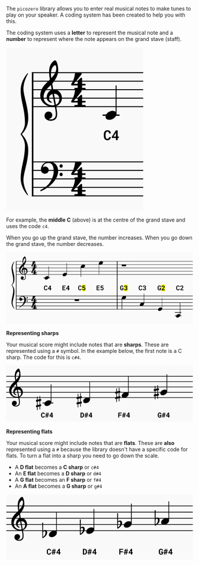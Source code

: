 The `picozero` library allows you to enter real musical notes to make tunes to play on your speaker. A coding system has been created to help you with this. 

The coding system uses a **letter** to represent the musical note and a **number** to represent where the note appears on the grand stave (staff). 

![A musical score with a middle C placed on the grand stave.](images/middle-c.png)

For example, the **middle C** (above) is at the centre of the grand stave and uses the code `c4`.

When you go up the grand stave, the number increases. When you go down the grand stave, the number decreases. 

![A musical score showing the notes going up and down the stave.](images/cdef-cdef.png)

**Representing sharps**

Your musical score might include notes that are **sharps**. These are represented using a `#` symbol. In the example below, the first note is a C sharp. The code for this is `c#4`. 

![A musical score showing notes that are sharps.](images/sharp-notes.png)

**Representing flats**

Your musical score might include notes that are **flats**. These are **also** represented using a `#` because the library doesn't have a specific code for flats. To turn a flat into a sharp you need to go down the scale. 

+ A **D flat** becomes a **C sharp** or `c#4`
+ An **E flat** becomes a **D sharp** or `d#4`
+ A **G flat** becomes an **F sharp** or `f#4`
+ An **A flat** becomes a **G sharp** or `g#4`

![A musical score showing notes that are flats.](images/flat-notes.png)